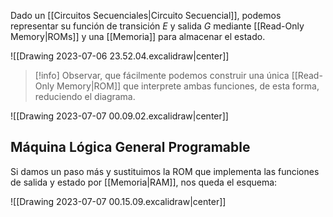 Dado un [[Circuitos Secuenciales|Circuito Secuencial]], podemos representar su función de transición $E$ y salida $G$ mediante [[Read-Only Memory|ROMs]] y una [[Memoria]] para almacenar el estado.

![[Drawing 2023-07-06 23.52.04.excalidraw|center]]

>[!info]
>Observar, que fácilmente podemos construir una única [[Read-Only Memory|ROM]] que interprete ambas funciones, de esta forma, reduciendo el diagrama.

![[Drawing 2023-07-07 00.09.02.excalidraw|center]]
## Máquina Lógica General Programable
Si damos un paso más y sustituimos la ROM que implementa las funciones de salida y estado por [[Memoria|RAM]], nos queda el esquema:

![[Drawing 2023-07-07 00.15.09.excalidraw|center]]
